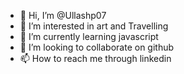 - 👋 Hi, I’m @Ullashp07
- 👀 I’m interested in art and Travelling
- 🌱 I’m currently learning javascript
- 💞️ I’m looking to collaborate on github
- 📫 How to reach me through linkedin

<!---
Ullashp07/Ullashp07 is a ✨ special ✨ repository because its `README.md` (this file) appears on your GitHub profile.
You can click the Preview link to take a look at your changes.
--->
